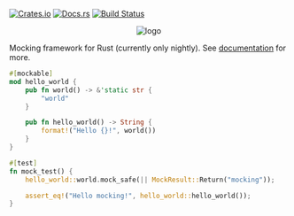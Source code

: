 [![Crates.io](https://img.shields.io/crates/d/rustc-serialize.svg)](https://crates.io/crates/mocktopus)
[![Docs.rs](https://docs.rs/mocktopus/badge.svg)](https://docs.rs/mocktopus)
[![Build Status](https://travis-ci.org/CodeSandwich/Mocktopus.svg?branch=master)](https://travis-ci.org/CodeSandwich/Mocktopus)

<p align="center">
  <img src="https://raw.githubusercontent.com/CodeSandwich/mocktopus/master/logo.png" alt="logo"/>
</p>

Mocking framework for Rust (currently only nightly). See [documentation](https://docs.rs/mocktopus) for more.

```rust
#[mockable]
mod hello_world {
    pub fn world() -> &'static str {
        "world"
    }

    pub fn hello_world() -> String {
        format!("Hello {}!", world())
    }
}

#[test]
fn mock_test() {
    hello_world::world.mock_safe(|| MockResult::Return("mocking"));

    assert_eq!("Hello mocking!", hello_world::hello_world());
}
```
